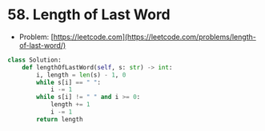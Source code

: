 # 58. Length of Last Word

- Problem: [https://leetcode.com](https://leetcode.com/problems/length-of-last-word/)

```python
class Solution:
    def lengthOfLastWord(self, s: str) -> int:
        i, length = len(s) - 1, 0
        while s[i] == " ":
            i -= 1
        while s[i] != " " and i >= 0:
            length += 1
            i -= 1
        return length
```